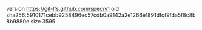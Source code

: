 version https://git-lfs.github.com/spec/v1
oid sha256:5910171cebb9258496ec57cdb0a9142a2e1266e1891dfcf9fda5f8c8b8b9880e
size 3595

